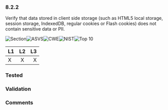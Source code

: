### 8.2.2 
Verify that data stored in client side storage (such as HTML5 local storage, session storage, IndexedDB, regular cookies or Flash cookies) does not contain sensitive data or PII.

![Section](https://img.shields.io/badge/V8-green.svg)![ASVS](https://img.shields.io/badge/ASVS-8.2.2-blue.svg)![CWE](https://img.shields.io/badge/CWE--red.svg)![NIST](https://img.shields.io/badge/NIST--important.svg)![Top 10](https://img.shields.io/badge/--lightgray.svg)

| L1| L2| L3|
| --|:--:|-:|
| X | X | X |

### Tested

### Validation

### Comments

        